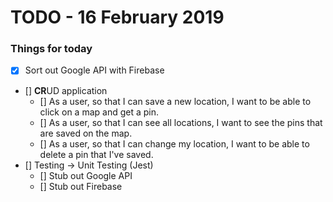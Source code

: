 # TODO - 16 February 2019

### Things for today
- [x] Sort out Google API with Firebase
- [] **CR**UD application
  - [] As a user, so that I can save a new location, I want to be able to click on a map and get a pin.
  - [] As a user, so that I can see all locations, I want to see the pins that are saved on the map.
  - [] As a user, so that I can change my location, I want to be able to delete a pin that I've saved.
- [] Testing -> Unit Testing (Jest)
  - [] Stub out Google API
  - [] Stub out Firebase